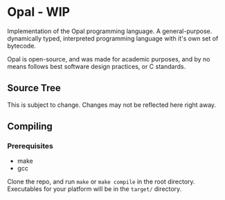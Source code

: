# Opal - WIP
Implementation of the Opal programming language. A general-purpose. dynamically typed, interpreted programming language with it's own set of bytecode. 

Opal is open-source, and was made for academic purposes, and by no means follows best software design practices, or C standards.

## Source Tree
This is subject to change. Changes may not be reflected here right away.

## Compiling

### Prerequisites
- make
- gcc

Clone the repo, and run ```make``` or ```make compile``` in the root directory. Executables for your platform will be in the ```target/``` directory.
